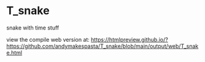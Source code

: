 # T_snake
snake with time stuff

view the compile web version at:
https://htmlpreview.github.io/?https://github.com/andymakespasta/T_snake/blob/main/output/web/T_snake.html
